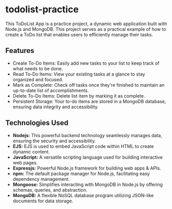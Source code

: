 # todolist-practice
This ToDoList App is a practice project, a dynamic web application built with Node.js and MongoDB. This project serves as a practical example of how to create a ToDo list that enables users to efficiently manage their tasks.

## Features
- Create To-Do Items: Easily add new tasks to your list to keep track of what needs to be done.
- Read To-Do Items: View your existing tasks at a glance to stay organized and focused.
- Mark as Complete: Check off tasks once they're finished to maintain an up-to-date list of accomplishments.
- Delete To-Do Items: Delete list item by marking it as complete.
- Persistent Storage: Your to-do items are stored in a MongoDB database, ensuring data integrity and accessibility.

## Technologies Used
- **Nodejs:** This powerful backend technology seamlessly manages data, ensuring the security and accessibility.
- **EJS:** EJS is used to embed JavaScript code within HTML to create dynamic content.
- **JavaScript:** A versatile scripting language used for building interactive web pages.
- **Expressjs:** Powerful Node.js framework for building web apps & APIs.
- **npm:** The default package manager for Node.js, facilitating easy dependency management.
- **Mongoose:** Simplifies interacting with MongoDB in Node.js by offering schemas, queries, and abstraction.
- **MongoDB:** A flexible NoSQL database program utilizing JSON-like documents for data storage.
